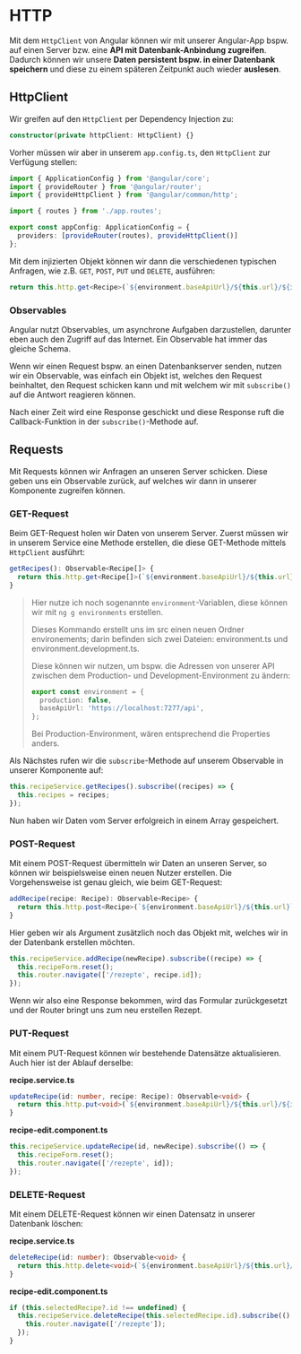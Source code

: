 # HTTP

Mit dem `HttpClient` von Angular können wir mit unserer Angular-App bspw. auf einen Server bzw. eine **API mit Datenbank-Anbindung zugreifen**. Dadurch können wir unsere **Daten persistent bspw. in einer Datenbank speichern** und diese zu einem späteren Zeitpunkt auch wieder **auslesen**.

## HttpClient

Wir greifen auf den `HttpClient` per Dependency Injection zu:

```Typescript
constructor(private httpClient: HttpClient) {}
```

Vorher müssen wir aber in unserem `app.config.ts`, den `HttpClient` zur Verfügung stellen:

```Typescript
import { ApplicationConfig } from '@angular/core';
import { provideRouter } from '@angular/router';
import { provideHttpClient } from '@angular/common/http';

import { routes } from './app.routes';

export const appConfig: ApplicationConfig = {
  providers: [provideRouter(routes), provideHttpClient()]
};
```

Mit dem injizierten Objekt können wir dann die verschiedenen typischen Anfragen, wie z.B. `GET`, `POST`, `PUT` und `DELETE`, ausführen:

```Typescript
return this.http.get<Recipe>(`${environment.baseApiUrl}/${this.url}/${id}`)
```

### Observables

Angular nutzt Observables, um asynchrone Aufgaben darzustellen, darunter eben auch den Zugriff auf das Internet. Ein Observable hat immer das gleiche Schema.

Wenn wir einen Request bspw. an einen Datenbankserver senden, nutzen wir ein Observable, was einfach ein Objekt ist, welches den Request beinhaltet, den Request schicken kann und mit welchem wir mit `subscribe()` auf die Antwort reagieren können.

Nach einer Zeit wird eine Response geschickt und diese Response ruft die Callback-Funktion in der `subscribe()`-Methode auf.

## Requests

Mit Requests können wir Anfragen an unseren Server schicken. Diese geben uns ein Observable zurück, auf welches wir dann in unserer Komponente zugreifen können.

### GET-Request

Beim GET-Request holen wir Daten von unserem Server. Zuerst müssen wir in unserem Service eine Methode erstellen, die diese GET-Methode mittels `HttpClient` ausführt:

```Typescript
getRecipes(): Observable<Recipe[]> {
  return this.http.get<Recipe[]>(`${environment.baseApiUrl}/${this.url}`);
}
```

> Hier nutze ich noch sogenannte `environment`-Variablen, diese können wir mit `ng g environments` erstellen.
>
> Dieses Kommando erstellt uns im <path>src</path> einen neuen Ordner <path>environements</path>; darin befinden sich zwei Dateien: <path>environment.ts</path> und <path>environment.development.ts</path>.
>
> Diese können wir nutzen, um bspw. die Adressen von unserer API zwischen dem Production- und Development-Environment zu ändern:
>
> ```Typescript
> export const environment = {
>   production: false,
>   baseApiUrl: 'https://localhost:7277/api',
> };
> ```
>
> Bei Production-Environment, wären entsprechend die Properties anders.

Als Nächstes rufen wir die `subscribe`-Methode auf unserem Observable in unserer Komponente auf:

```Typescript
this.recipeService.getRecipes().subscribe((recipes) => {
  this.recipes = recipes;
});
```

Nun haben wir Daten vom Server erfolgreich in einem Array gespeichert.

### POST-Request

Mit einem POST-Request übermitteln wir Daten an unseren Server, so können wir beispielsweise einen neuen Nutzer erstellen. Die Vorgehensweise ist genau gleich, wie beim GET-Request:

```Typescript
addRecipe(recipe: Recipe): Observable<Recipe> {
  return this.http.post<Recipe>(`${environment.baseApiUrl}/${this.url}`, recipe)
}
```

Hier geben wir als Argument zusätzlich noch das Objekt mit, welches wir in der Datenbank erstellen möchten.

```Typescript
this.recipeService.addRecipe(newRecipe).subscribe((recipe) => {
  this.recipeForm.reset();
  this.router.navigate(['/rezepte', recipe.id]);
});
```

Wenn wir also eine Response bekommen, wird das Formular zurückgesetzt und der Router bringt uns zum neu erstellen Rezept.

### PUT-Request

Mit einem PUT-Request können wir bestehende Datensätze aktualisieren. Auch hier ist der Ablauf derselbe:

**<path>recipe.service.ts</path>**

```Typescript
updateRecipe(id: number, recipe: Recipe): Observable<void> {
  return this.http.put<void>(`${environment.baseApiUrl}/${this.url}/${id}`, recipe)
}
```

**<path>recipe-edit.component.ts</path>**

```Typescript
this.recipeService.updateRecipe(id, newRecipe).subscribe(() => {
  this.recipeForm.reset();
  this.router.navigate(['/rezepte', id]);
});
```

### DELETE-Request

Mit einem DELETE-Request können wir einen Datensatz in unserer Datenbank löschen:

**<path>recipe.service.ts</path>**

```Typescript
deleteRecipe(id: number): Observable<void> {
  return this.http.delete<void>(`${environment.baseApiUrl}/${this.url}/${id}`)
}
```

**<path>recipe-edit.component.ts</path>**

```Typescript
if (this.selectedRecipe?.id !== undefined) {
  this.recipeService.deleteRecipe(this.selectedRecipe.id).subscribe(() => {
    this.router.navigate(['/rezepte']);
  });
}
```
